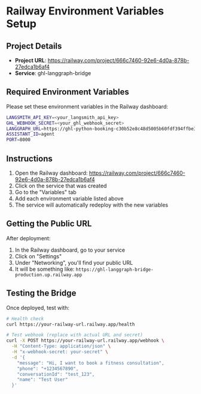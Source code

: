 # Railway Environment Variables Setup

## Project Details
- **Project URL**: https://railway.com/project/666c7460-92e6-4d0a-878b-27edca1b6af4
- **Service**: ghl-langgraph-bridge

## Required Environment Variables

Please set these environment variables in the Railway dashboard:

```bash
LANGSMITH_API_KEY=<your_langsmith_api_key>
GHL_WEBHOOK_SECRET=<your_ghl_webhook_secret>
LANGGRAPH_URL=https://ghl-python-booking-c30b52e8c48d5005b60fdf394ffbe3aa.us.langgraph.app
ASSISTANT_ID=agent
PORT=8000
```

## Instructions

1. Open the Railway dashboard: https://railway.com/project/666c7460-92e6-4d0a-878b-27edca1b6af4
2. Click on the service that was created
3. Go to the "Variables" tab
4. Add each environment variable listed above
5. The service will automatically redeploy with the new variables

## Getting the Public URL

After deployment:
1. In the Railway dashboard, go to your service
2. Click on "Settings"
3. Under "Networking", you'll find your public URL
4. It will be something like: `https://ghl-langgraph-bridge-production.up.railway.app`

## Testing the Bridge

Once deployed, test with:

```bash
# Health check
curl https://your-railway-url.railway.app/health

# Test webhook (replace with actual URL and secret)
curl -X POST https://your-railway-url.railway.app/webhook \
  -H "Content-Type: application/json" \
  -H "x-webhook-secret: your-secret" \
  -d '{
    "message": "Hi, I want to book a fitness consultation",
    "phone": "+1234567890",
    "conversationId": "test_123",
    "name": "Test User"
  }'
```